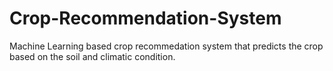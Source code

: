 # Crop-Recommendation-System
Machine Learning based crop recommedation system that  predicts the crop based on the soil and climatic condition.
